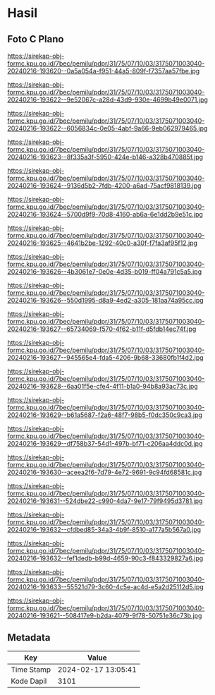 # Hasil

## Foto C Plano

https://sirekap-obj-formc.kpu.go.id/7bec/pemilu/pdpr/31/75/07/10/03/3175071003040-20240216-193620--0a5a054a-f951-44a5-809f-f7357aa57fbe.jpg

https://sirekap-obj-formc.kpu.go.id/7bec/pemilu/pdpr/31/75/07/10/03/3175071003040-20240216-193622--9e52067c-a28d-43d9-930e-4699b49e0071.jpg

https://sirekap-obj-formc.kpu.go.id/7bec/pemilu/pdpr/31/75/07/10/03/3175071003040-20240216-193622--6056834c-0e05-4abf-9a66-9eb062979465.jpg

https://sirekap-obj-formc.kpu.go.id/7bec/pemilu/pdpr/31/75/07/10/03/3175071003040-20240216-193623--8f335a3f-5950-424e-b146-a328b470885f.jpg

https://sirekap-obj-formc.kpu.go.id/7bec/pemilu/pdpr/31/75/07/10/03/3175071003040-20240216-193624--9136d5b2-7fdb-4200-a6ad-75acf9818139.jpg

https://sirekap-obj-formc.kpu.go.id/7bec/pemilu/pdpr/31/75/07/10/03/3175071003040-20240216-193624--5700d9f9-70d8-4160-ab6a-6e1dd2b9e51c.jpg

https://sirekap-obj-formc.kpu.go.id/7bec/pemilu/pdpr/31/75/07/10/03/3175071003040-20240216-193625--4641b2be-1292-40c0-a30f-f7fa3af95f12.jpg

https://sirekap-obj-formc.kpu.go.id/7bec/pemilu/pdpr/31/75/07/10/03/3175071003040-20240216-193626--4b3061e7-0e0e-4d35-b019-ff04a791c5a5.jpg

https://sirekap-obj-formc.kpu.go.id/7bec/pemilu/pdpr/31/75/07/10/03/3175071003040-20240216-193626--550d1995-d8a9-4ed2-a305-181aa74a95cc.jpg

https://sirekap-obj-formc.kpu.go.id/7bec/pemilu/pdpr/31/75/07/10/03/3175071003040-20240216-193627--65734069-f570-4f62-b11f-d5fdb14ec74f.jpg

https://sirekap-obj-formc.kpu.go.id/7bec/pemilu/pdpr/31/75/07/10/03/3175071003040-20240216-193627--945565e4-fda5-4206-9b68-33680fb1f4d2.jpg

https://sirekap-obj-formc.kpu.go.id/7bec/pemilu/pdpr/31/75/07/10/03/3175071003040-20240216-193628--6aa01f5e-cfe4-4f11-b1a0-94b8a93ac73c.jpg

https://sirekap-obj-formc.kpu.go.id/7bec/pemilu/pdpr/31/75/07/10/03/3175071003040-20240216-193629--b61a5687-f2a6-48f7-98b5-f0dc350c9ca3.jpg

https://sirekap-obj-formc.kpu.go.id/7bec/pemilu/pdpr/31/75/07/10/03/3175071003040-20240216-193629--df758b37-54d1-497b-bf71-c206aa4ddc0d.jpg

https://sirekap-obj-formc.kpu.go.id/7bec/pemilu/pdpr/31/75/07/10/03/3175071003040-20240216-193630--aceea2f6-7d79-4e72-9691-9c94fd68581c.jpg

https://sirekap-obj-formc.kpu.go.id/7bec/pemilu/pdpr/31/75/07/10/03/3175071003040-20240216-193631--524dbe22-c990-4da7-9e17-79f9495d3781.jpg

https://sirekap-obj-formc.kpu.go.id/7bec/pemilu/pdpr/31/75/07/10/03/3175071003040-20240216-193632--cfdbed85-34a3-4b9f-8510-a177a5b567a0.jpg

https://sirekap-obj-formc.kpu.go.id/7bec/pemilu/pdpr/31/75/07/10/03/3175071003040-20240216-193632--fef1dedb-b99d-4659-90c3-f843329827a6.jpg

https://sirekap-obj-formc.kpu.go.id/7bec/pemilu/pdpr/31/75/07/10/03/3175071003040-20240216-193633--55521d79-3c60-4c5e-ac4d-e5a2d25112d5.jpg

https://sirekap-obj-formc.kpu.go.id/7bec/pemilu/pdpr/31/75/07/10/03/3175071003040-20240216-193621--508417e9-b2da-4079-9f78-50751e36c73b.jpg


## Metadata

| Key        | Value               |
| ---------- | ------------------- |
| Time Stamp | 2024-02-17 13:05:41 |
| Kode Dapil | 3101                |



